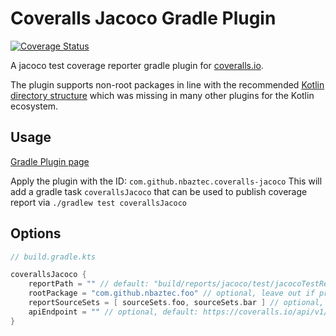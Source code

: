 # Coveralls Jacoco Gradle Plugin
[![Coverage Status](https://coveralls.io/repos/github/nbaztec/coveralls-jacoco-gradle-plugin/badge.svg?branch=master)](https://coveralls.io/github/nbaztec/coveralls-jacoco-gradle-plugin?branch=master)

A jacoco test coverage reporter gradle plugin for [coveralls.io](https://coveralls.io).

The plugin supports non-root packages in line with the recommended [Kotlin directory structure](https://kotlinlang.org/docs/reference/coding-conventions.html#directory-structure) 
which was missing in many other plugins for the Kotlin ecosystem. 

## Usage

[Gradle Plugin page](https://plugins.gradle.org/plugin/com.github.nbaztec.coveralls-jacoco)

Apply the plugin with the ID: `com.github.nbaztec.coveralls-jacoco`
This will add a gradle task `coverallsJacoco` that can be used to publish coverage report via `./gradlew test coverallsJacoco`

## Options
```kotlin
// build.gradle.kts

coverallsJacoco {
    reportPath = "" // default: "build/reports/jacoco/test/jacocoTestReport.xml"
    rootPackage = "com.github.nbaztec.foo" // optional, leave out if project has a normal java styled directory structure  
    reportSourceSets = [ sourceSets.foo, sourceSets.bar ] // optional, default: main
    apiEndpoint = "" // optional, default: https://coveralls.io/api/v1/jobs 
}
```
